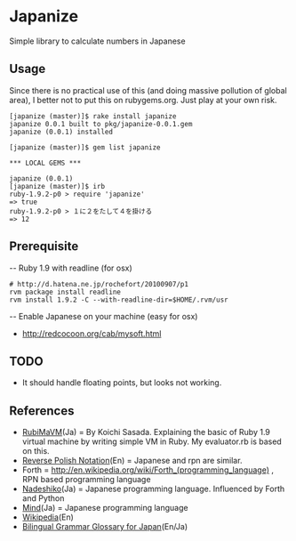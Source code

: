 # Japanize

Simple library to calculate numbers in Japanese

## Usage

Since there is no practical use of this (and doing massive pollution of global area), I better not to put this on rubygems.org. Just play at your own risk.

    [japanize (master)]$ rake install japanize
    japanize 0.0.1 built to pkg/japanize-0.0.1.gem
    japanize (0.0.1) installed

    [japanize (master)]$ gem list japanize

    *** LOCAL GEMS ***

    japanize (0.0.1)
    [japanize (master)]$ irb
    ruby-1.9.2-p0 > require 'japanize'
    => true
    ruby-1.9.2-p0 > １に２をたして４を掛ける
    => 12

## Prerequisite

-- Ruby 1.9 with readline (for osx)

    # http://d.hatena.ne.jp/rochefort/20100907/p1
    rvm package install readline
    rvm install 1.9.2 -C --with-readline-dir=$HOME/.rvm/usr

-- Enable Japanese on your machine (easy for osx)

- http://redcocoon.org/cab/mysoft.html

## TODO

- It should handle floating points, but looks not working.

## References

- [RubiMaVM](http://jp.rubyist.net/magazine/?0007-YarvManiacs)(Ja) = By Koichi Sasada. Explaining the basic of Ruby 1.9 virtual machine by writing simple VM in Ruby. My evaluator.rb is based on this.
- [Reverse Polish Notation](http://en.wikipedia.org/wiki/Reverse_Polish_notation)(En) = Japanese and rpn are similar.
- Forth = http://en.wikipedia.org/wiki/Forth_(programming_language) , RPN based programming language
- [Nadeshiko](http://nadesi.com/)(Ja) = Japanese programming language. Influenced by Forth and Python
- [Mind](http://www2.airnet.ne.jp/sardine/langs/Mind.html)(Ja) = Japanese programming language
- [Wikipedia](http://en.wikipedia.org/wiki/Japanese_language)(En)
- [Bilingual Grammar Glossary for Japan](http://www.davidappleyard.com/english/jgrammar.htm)(En/Ja)

